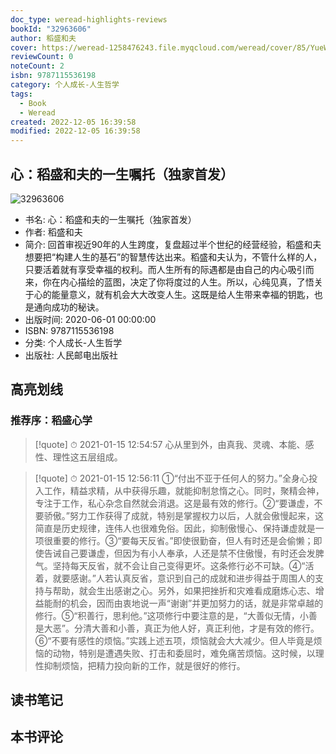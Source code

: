 ```yaml
---
doc_type: weread-highlights-reviews
bookId: "32963606"
author: 稻盛和夫
cover: https://weread-1258476243.file.myqcloud.com/weread/cover/85/YueWen_32963606/t7_YueWen_32963606.jpg
reviewCount: 0
noteCount: 2
isbn: 9787115536198
category: 个人成长-人生哲学
tags:
  - Book
  - Weread
created: 2022-12-05 16:39:58
modified: 2022-12-05 16:39:58
---
```


## 心：稻盛和夫的一生嘱托（独家首发）

![32963606](https://weread-1258476243.file.myqcloud.com/weread/cover/85/YueWen_32963606/t7_YueWen_32963606.jpg)
- 书名: 心：稻盛和夫的一生嘱托（独家首发）
- 作者: 稻盛和夫
- 简介: 回首审视近90年的人生跨度，复盘超过半个世纪的经营经验，稻盛和夫想要把“构建人生的基石”的智慧传达出来。稻盛和夫认为，不管什么样的人，只要活着就有享受幸福的权利。而人生所有的际遇都是由自己的内心吸引而来，你在内心描绘的蓝图，决定了你将度过的人生。所以，心纯见真，了悟关于心的能量意义，就有机会大大改变人生。这既是给人生带来幸福的钥匙，也是通向成功的秘诀。
- 出版时间: 2020-06-01 00:00:00
- ISBN: 9787115536198
- 分类: 个人成长-人生哲学
- 出版社: 人民邮电出版社

## 高亮划线

### 推荐序：稻盛心学


> [!quote] ⏱ 2021-01-15 12:54:57
> 心从里到外，由真我、灵魂、本能、感性、理性这五层组成。
 


> [!quote] ⏱ 2021-01-15 12:56:11
> ①“付出不亚于任何人的努力。”全身心投入工作，精益求精，从中获得乐趣，就能抑制怠惰之心。同时，聚精会神，专注于工作，私心杂念自然就会消退。这是最有效的修行。②“要谦虚，不要骄傲。”努力工作获得了成就，特别是掌握权力以后，人就会傲慢起来，这简直是历史规律，连伟人也很难免俗。因此，抑制傲慢心、保持谦虚就是一项很重要的修行。③“要每天反省。”即使很勤奋，但人有时还是会偷懒；即使告诫自己要谦虚，但因为有小人奉承，人还是禁不住傲慢，有时还会发脾气。坚持每天反省，就不会让自己变得更坏。这条修行必不可缺。④“活着，就要感谢。”人若认真反省，意识到自己的成就和进步得益于周围人的支持与帮助，就会生出感谢之心。另外，如果把挫折和灾难看成磨炼心志、增益能耐的机会，因而由衷地说一声“谢谢”并更加努力的话，就是非常卓越的修行。⑤“积善行，思利他。”这项修行中要注意的是，“大善似无情，小善是大恶”。分清大善和小善，真正为他人好，真正利他，才是有效的修行。⑥“不要有感性的烦恼。”实践上述五项，烦恼就会大大减少。但人毕竟是烦恼的动物，特别是遭遇失败、打击和委屈时，难免痛苦烦恼。这时候，以理性抑制烦恼，把精力投向新的工作，就是很好的修行。
 



## 读书笔记


## 本书评论

